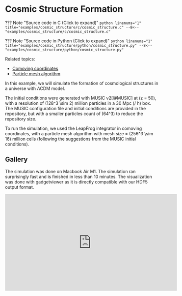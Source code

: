 # Cosmic Structure Formation

??? Note "Source code in C (Click to expand)"
    ```python linenums="1" title="examples/cosmic_structure/c/cosmic_structure.c"
    --8<-- "examples/cosmic_structure/c/cosmic_structure.c"
    ```

??? Note "Source code in Python (Click to expand)"
    ```python linenums="1" title="examples/cosmic_structure/python/cosmic_structure.py"
    --8<-- "examples/cosmic_structure/python/cosmic_structure.py"
    ```

Related topics: 

* [Comoving coordinates](../../docs/documentations/comoving_coordinates.md)
* [Particle mesh algorithm](../../docs/documentations/particle_mesh.md)


In this example, we will simulate the formation of cosmological structures in a universe with $\Lambda$CDM model.

The initial conditions were generated with MUSIC v2[@MUSIC] at
\(z = 50\), with a resolution of \(128^3 \sim 2\) million particles in a 30 Mpc \(/ h\) box.
The MUSIC configuration file and initial conditions are provided in the repository, but with
a smaller particles count of \(64^3\) to reduce the repository size.

To run the simulation, we used the LeapFrog integrator in comoving coordinates,
with a particle mesh algorithm with mesh size = \(256^3 \sim 16\) million cells (following the suggestions
from the MUSIC initial conditions).

## Gallery
The simulation was done on Macbook Air M1. The simulation ran surprisingly fast and is
finished in less than 10 minutes. The visualization was done with gadgetviewer as it is 
directly compatible with our HDF5 output format.

<iframe width="560" height="315" src="https://www.youtube.com/embed/yof2x_0IeOA?si=8f9Ip5BYmSNwQuNJ" title="YouTube video player" frameborder="0" allow="accelerometer; autoplay; clipboard-write; encrypted-media; gyroscope; picture-in-picture; web-share" referrerpolicy="strict-origin-when-cross-origin" allowfullscreen></iframe>

